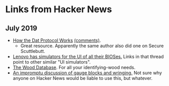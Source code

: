 # Links from Hacker News

## July 2019

- [How the Dat Protocol Works](https://datprotocol.github.io/how-dat-works/) [(comments)](https://news.ycombinator.com/item?id=20363813).
  - Great resource. Apparently the same author also did one on Secure Scuttlebutt.
- [Lenovo has simulators for the UI of all their BIOSes.](https://news.ycombinator.com/item?id=20361345) Links in that thread point to other similar "UI simulators".
- [The Wood Database](https://www.wood-database.com/). For all your identifying-wood needs.
- [An impromptu discussion of gauge blocks and wringing.](https://news.ycombinator.com/item?id=20365981) Not sure why anyone on Hacker News would be liable to use this, but whatever.
